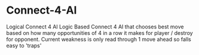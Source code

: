 # Connect-4-AI
Logical Connect 4 AI
Logic Based Connect 4 AI that chooses best move based on how many opportunities of 4 in a row it makes for player / destroy for opponent. Current weakness is only read through 1 move ahead so falls easy to 'traps'

